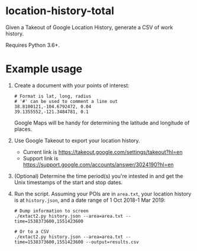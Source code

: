 # location-history-total
Given a Takeout of Google Location History, generate a CSV of work history.

Requires Python 3.6+.

# Example usage

1. Create a document with your points of interest:

    ```
    # Format is lat, long, radius
    # '#' can be used to comment a line out
    38.8100121,-104.6792472, 0.04
    39.1355552,-121.3484781, 0.1
    ```
    
    Google Maps will be handy for determining the latitude and longitude of places.

2. Use Google Takeout to export your location history.

   - Current link is https://takeout.google.com/settings/takeout?hl=en
   - Support link is https://support.google.com/accounts/answer/3024190?hl=en

3. (Optional) Determine the time period(s) you're intested in and get the Unix timestamps of the start and stop dates.

3. Run the script. Assuming your POIs are in `area.txt`, your location history is at `history.json`, and a date range of 1 Oct 2018-1 Mar 2019:

    ```
    # Dump information to screen
    ./extact2.py history.json --area=area.txt --time=1538373600,1551423600 
    
    # Or to a CSV
    ./extact2.py history.json --area=area.txt --time=1538373600,1551423600 --output=results.csv
    ```
    
    
